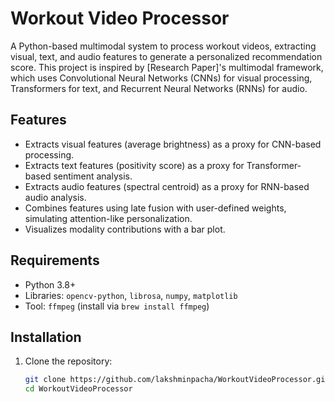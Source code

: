 # Workout Video Processor

A Python-based multimodal system to process workout videos, extracting visual, text, and audio features to generate a personalized recommendation score. This project is inspired by [Research Paper]'s multimodal framework, which uses Convolutional Neural Networks (CNNs) for visual processing, Transformers for text, and Recurrent Neural Networks (RNNs) for audio.

## Features
- Extracts visual features (average brightness) as a proxy for CNN-based processing.
- Extracts text features (positivity score) as a proxy for Transformer-based sentiment analysis.
- Extracts audio features (spectral centroid) as a proxy for RNN-based audio analysis.
- Combines features using late fusion with user-defined weights, simulating attention-like personalization.
- Visualizes modality contributions with a bar plot.

## Requirements
- Python 3.8+
- Libraries: `opencv-python`, `librosa`, `numpy`, `matplotlib`
- Tool: `ffmpeg` (install via `brew install ffmpeg`)

## Installation
1. Clone the repository:
   ```bash
   git clone https://github.com/lakshminpacha/WorkoutVideoProcessor.git
   cd WorkoutVideoProcessor
